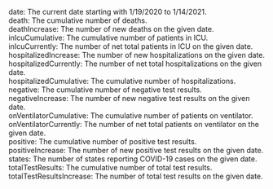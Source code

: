 date: The current date starting with 1/19/2020 to 1/14/2021.  
death: The cumulative number of deaths.  
deathIncrease: The number of new deaths on the given date.  
inIcuCumulative: The cumulative number of patients in ICU.  
inIcuCurrently: The number of net total patients in ICU on the given date.  
hospitalizedIncrease: The number of new hospitalizations on the given date.  
hospitalizedCurrently: The number of net total hospitalizations on the given date.  
hospitalizedCumulative: The cumulative number of hospitalizations.  
negative: The cumulative number of negative test results.  
negativeIncrease: The number of new negative test results on the given date.  
onVentilatorCumulative: The cumulative number of patients on ventilator.  
onVentilatorCurrently: The number of net total patients on ventilator on the given date.  
positive: The cumulative number of positive test results.  
positiveIncrease: The number of new positive test results on the given date.  
states: The number of states reporting COVID-19 cases on the given date.  
totalTestResults: The cumulative number of total test results.  
totalTestResultsIncrease: The number of total test results on the given date.  
